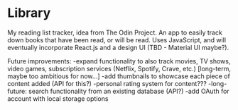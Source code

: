 # Library
My reading list tracker, idea from The Odin Project.
An app to easily track down books that have been read, or will be read. Uses JavaScript, and will eventually incorporate React.js and a design UI (TBD - Material UI maybe?).

Future improvements: 
-expand functionality to also track movies, TV shows, video games, subscription services (Netflix, Spotify, Crave, etc.) [long-term, maybe too ambitious for now...]
-add thumbnails to showcase each piece of content added (API for this?)
-personal rating system for content???
-long-future: search functionality from an existing database (API?)
-add OAuth for account with local storage options
